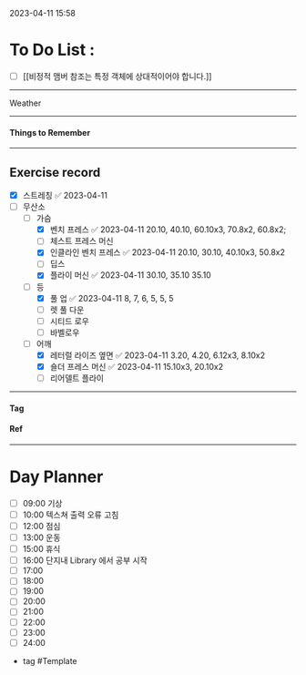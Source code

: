 2023-04-11 15:58

# To Do List :

- [ ] [[비정적 맴버 참조는 특정 객체에 상대적이어야 합니다.]]

---

Weather

---

#### Things to Remember

---

## Exercise record

- [x] 스트레칭 ✅ 2023-04-11
- [ ] 무산소
	- [ ] 가슴
		- [x] 벤치 프레스 ✅ 2023-04-11
		20.10, 40.10, 60.10x3, 70.8x2, 60.8x2;
		- [ ] 체스트 프레스 머신
		- [x] 인클라인 벤치 프레스 ✅ 2023-04-11
		20.10, 30.10, 40.10x3, 50.8x2
		- [ ] 딥스
		- [x] 플라이 머신 ✅ 2023-04-11
		30.10, 35.10 35.10
	- [ ] 등
		- [x] 풀 업 ✅ 2023-04-11
		8, 7, 6, 5, 5, 5
		- [ ] 렛 풀 다운
		- [ ] 시티드 로우
		- [ ] 바벨로우
	- [ ] 어깨
		- [x] 레터럴 라이즈 옆면 ✅ 2023-04-11
		3.20, 4.20, 6.12x3, 8.10x2
		- [x] 숄더 프레스 머신 ✅ 2023-04-11
		15.10x3, 20.10x2
		- [ ] 리어델트 플라이

---

#### Tag

#### Ref

---

# Day Planner

- [ ] 09:00 기상
- [ ] 10:00 텍스쳐 출력 오류 고침
- [ ] 12:00 점심
- [ ] 13:00 운동
- [ ] 15:00 휴식
- [ ] 16:00 단지내 Library 에서 공부 시작
- [ ] 17:00 
- [ ] 18:00 
- [ ] 19:00 
- [ ] 20:00 
- [ ] 21:00 
- [ ] 22:00 
- [ ] 23:00 
- [ ] 24:00 

- tag
#Template